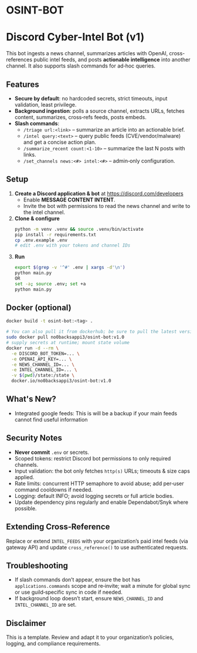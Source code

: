 # OSINT-BOT

# Discord Cyber-Intel Bot (v1)

This bot ingests a news channel, summarizes articles with OpenAI, cross-references public intel feeds, and posts **actionable intelligence** into another channel. It also supports slash commands for ad‑hoc queries.

## Features
- **Secure by default**: no hardcoded secrets, strict timeouts, input validation, least privilege.
- **Background ingestion**: polls a source channel, extracts URLs, fetches content, summarizes, cross‑refs feeds, posts embeds.
- **Slash commands**:
  - `/triage url:<link>` – summarize an article into an actionable brief.
  - `/intel query:<text>` – query public feeds (CVE/vendor/malware) and get a concise action plan.
  - `/summarize_recent count:<1-10>` – summarize the last N posts with links.
  - `/set_channels news:<#> intel:<#>` – admin‑only configuration.

## Setup
1. **Create a Discord application & bot** at https://discord.com/developers
   - Enable **MESSAGE CONTENT INTENT**.
   - Invite the bot with permissions to read the news channel and write to the intel channel.
2. **Clone & configure**
   ```bash
   python -m venv .venv && source .venv/bin/activate
   pip install -r requirements.txt
   cp .env.example .env
   # edit .env with your tokens and channel IDs
   ```
3. **Run**
   ```bash
   export $(grep -v '^#' .env | xargs -d'\n')
   python main.py
   OR
   set -a; source .env; set +a
   python main.py
   ```

## Docker (optional)
```bash
docker build -t osint-bot:<tag> .

# You can also pull it from dockerhub; be sure to pull the latest version
sudo docker pull no0backsappi3/osint-bot:v1.0
# supply secrets at runtime; mount state volume
docker run -d --rm \
  -e DISCORD_BOT_TOKEN=... \
  -e OPENAI_API_KEY=... \
  -e NEWS_CHANNEL_ID=... \
  -e INTEL_CHANNEL_ID=... \
  -v $(pwd)/state:/state \
  docker.io/no0backsappi3/osint-bot:v1.0
```
## What's New?
- Integrated google feeds: This is will be a backup if your main feeds cannot find useful information

## Security Notes
- **Never commit** `.env` or secrets.
- Scoped tokens: restrict Discord bot permissions to only required channels.
- Input validation: the bot only fetches `http(s)` URLs; timeouts & size caps applied.
- Rate limits: concurrent HTTP semaphore to avoid abuse; add per‑user command cooldowns if needed.
- Logging: default INFO; avoid logging secrets or full article bodies.
- Update dependency pins regularly and enable Dependabot/Snyk where possible.

## Extending Cross‑Reference
Replace or extend `INTEL_FEEDS` with your organization’s paid intel feeds (via gateway API) and update `cross_reference()` to use authenticated requests.

## Troubleshooting
- If slash commands don’t appear, ensure the bot has `applications.commands` scope and re‑invite; wait a minute for global sync or use guild‑specific sync in code if needed.
- If background loop doesn’t start, ensure `NEWS_CHANNEL_ID` and `INTEL_CHANNEL_ID` are set.

## Disclaimer
This is a template. Review and adapt it to your organization’s policies, logging, and compliance requirements.
